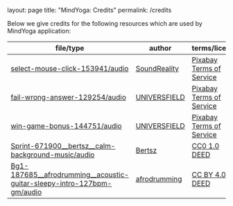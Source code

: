 layout: page
title: "MindYoga: Credits"
permalink: /credits

Below we give credits for the following resources which are used by MindYoga application:

| file/type | author | terms/license |
| --- | --- | --- |
| [select-mouse-click-153941/audio](https://pixabay.com/sound-effects/mouse-click-153941/) | [SoundReality](https://pixabay.com/users/soundreality-31074404/) | [Pixabay Terms of Service](https://pixabay.com/service/terms/) |
| [fail-wrong-answer-129254/audio](https://pixabay.com/sound-effects/wrong-answer-129254/) | [UNIVERSFIELD](https://pixabay.com/users/universfield-28281460/) | [Pixabay Terms of Service](https://pixabay.com/service/terms/) |
| [win-game-bonus-144751/audio](https://pixabay.com/sound-effects/game-bonus-144751/) | [UNIVERSFIELD](https://pixabay.com/users/universfield-28281460/) | [Pixabay Terms of Service](https://pixabay.com/service/terms/) |
| [Sprint-671900__bertsz__calm-background-music/audio](https://freesound.org/people/Bertsz/sounds/671900/) | [Bertsz](https://freesound.org/people/Bertsz/) | [CC0 1.0 DEED](https://creativecommons.org/publicdomain/zero/1.0/) |
| [Bg1-187685__afrodrumming__acoustic-guitar-sleepy-intro-127bpm-gm/audio](https://freesound.org/people/afrodrumming/sounds/187685/) | [afrodrumming](https://freesound.org/people/afrodrumming/) | [CC BY 4.0 DEED](https://creativecommons.org/licenses/by/4.0/) |

